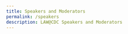 ```yaml
---
title: Speakers and Moderators
permalink: /speakers
description: LAW@CDC Speakers and Moderators
---
```

